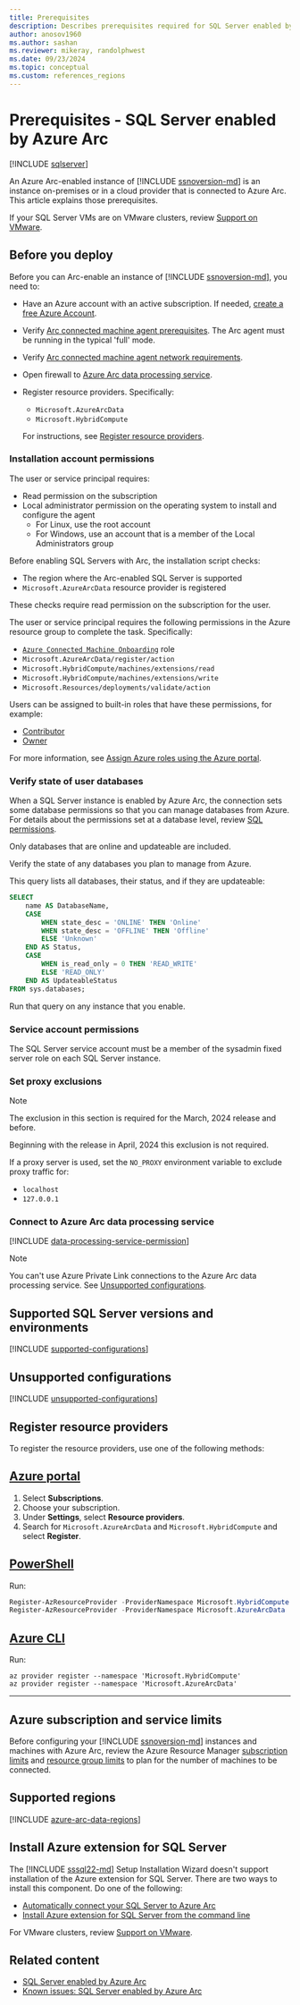 ```yaml
---
title: Prerequisites
description: Describes prerequisites required for SQL Server enabled by Azure Arc.
author: anosov1960
ms.author: sashan
ms.reviewer: mikeray, randolphwest
ms.date: 09/23/2024
ms.topic: conceptual
ms.custom: references_regions
---
```


# Prerequisites - SQL Server enabled by Azure Arc

[!INCLUDE [sqlserver](../../includes/applies-to-version/sqlserver.md)]

An Azure Arc-enabled instance of [!INCLUDE [ssnoversion-md](../../includes/ssnoversion-md.md)] is an instance on-premises or in a cloud provider that is connected to Azure Arc. This article explains those prerequisites.

If your SQL Server VMs are on VMware clusters, review [Support on VMware](#support-on-vmware).

## Before you deploy

Before you can Arc-enable an instance of [!INCLUDE [ssnoversion-md](../../includes/ssnoversion-md.md)], you need to:

- Have an Azure account with an active subscription. If needed, [create a free Azure Account](https://azure.microsoft.com/free/).
- Verify [Arc connected machine agent prerequisites](/azure/azure-arc/servers/prerequisites).  The Arc agent must be running in the typical 'full' mode.
- Verify [Arc connected machine agent network requirements](/azure/azure-arc/servers/network-requirements).
- Open firewall to [Azure Arc data processing service](#connect-to-azure-arc-data-processing-service).
- Register resource providers. Specifically:
  - `Microsoft.AzureArcData`
  - `Microsoft.HybridCompute`

  For instructions, see [Register resource providers](#register-resource-providers).

### Installation account permissions

The user or service principal requires:

- Read permission on the subscription
- Local administrator permission on the operating system to install and configure the agent
  - For Linux, use the root account
  - For Windows, use an account that is a member of the Local Administrators group

Before enabling SQL Servers with Arc, the installation script checks:
  
- The region where the Arc-enabled SQL Server is supported
- `Microsoft.AzureArcData` resource provider is registered
  
These checks require read permission on the subscription for the user.

The user or service principal requires the following permissions in the Azure resource group to complete the task. Specifically:

- [`Azure Connected Machine Onboarding`](/azure/role-based-access-control/built-in-roles#azure-connected-machine-onboarding) role
- `Microsoft.AzureArcData/register/action`
- `Microsoft.HybridCompute/machines/extensions/read`
- `Microsoft.HybridCompute/machines/extensions/write`
- `Microsoft.Resources/deployments/validate/action`

Users can be assigned to built-in roles that have these permissions, for example:

- [Contributor](/azure/role-based-access-control/built-in-roles#contributor)
- [Owner](/azure/role-based-access-control/built-in-roles#owner)

For more information, see [Assign Azure roles using the Azure portal](/azure/role-based-access-control/role-assignments-portal).

### Verify state of user databases

When a SQL Server instance is enabled by Azure Arc, the connection sets some database permissions so that you can manage databases from Azure. For details about the permissions set at a database level, review [SQL permissions](configure-windows-accounts-agent.md#sql-permissions).

Only databases that are online and updateable are included.

Verify the state of any databases you plan to manage from Azure.

This query lists all databases, their status, and if they are updateable:

```sql
SELECT 
    name AS DatabaseName,
    CASE 
        WHEN state_desc = 'ONLINE' THEN 'Online'
        WHEN state_desc = 'OFFLINE' THEN 'Offline'
        ELSE 'Unknown'
    END AS Status,
    CASE 
        WHEN is_read_only = 0 THEN 'READ_WRITE'
        ELSE 'READ_ONLY'
    END AS UpdateableStatus
FROM sys.databases;
```

Run that query on any instance that you enable.

### Service account permissions

The SQL Server service account must be a member of the sysadmin fixed server role on each SQL Server instance.

### Set proxy exclusions

> [!NOTE]
> The exclusion in this section is required for the March, 2024 release and before.
>
> Beginning with the release in April, 2024 this exclusion is not required.

If a proxy server is used, set the `NO_PROXY` environment variable to exclude proxy traffic for:

- `localhost`
- `127.0.0.1`

### Connect to Azure Arc data processing service

[!INCLUDE [data-processing-service-permission](includes/data-processing-service-permission.md)]

> [!NOTE]
> You can't use Azure Private Link connections to the Azure Arc data processing service. See [Unsupported configurations](#unsupported-configurations).

## Supported SQL Server versions and environments

[!INCLUDE [supported-configurations](includes/supported-configurations.md)]

## Unsupported configurations

[!INCLUDE [unsupported-configurations](includes/unsupported-configurations.md)]

## Register resource providers

To register the resource providers, use one of the following methods:

## [Azure portal](#tab/azure)

1. Select **Subscriptions**.
1. Choose your subscription.
1. Under **Settings**, select **Resource providers**.
1. Search for `Microsoft.AzureArcData` and `Microsoft.HybridCompute` and select **Register**.

## [PowerShell](#tab/powershell)

Run:

```powershell
Register-AzResourceProvider -ProviderNamespace Microsoft.HybridCompute
Register-AzResourceProvider -ProviderNamespace Microsoft.AzureArcData
```

## [Azure CLI](#tab/az)

Run:

```azurecli
az provider register --namespace 'Microsoft.HybridCompute'
az provider register --namespace 'Microsoft.AzureArcData'
```

---

## Azure subscription and service limits

Before configuring your [!INCLUDE [ssnoversion-md](../../includes/ssnoversion-md.md)] instances and machines with Azure Arc, review the Azure Resource Manager [subscription limits](/azure/azure-resource-manager/management/azure-subscription-service-limits#subscription-limits) and [resource group limits](/azure/azure-resource-manager/management/azure-subscription-service-limits#resource-group-limits) to plan for the number of machines to be connected. 

## Supported regions

[!INCLUDE [azure-arc-data-regions](includes/azure-arc-data-regions.md)]

## Install Azure extension for SQL Server

The [!INCLUDE [sssql22-md](../../includes/sssql22-md.md)] Setup Installation Wizard doesn't support installation of the Azure extension for SQL Server. There are two ways to install this component. Do one of the following:

- [Automatically connect your SQL Server to Azure Arc](automatically-connect.md)
- [Install Azure extension for SQL Server from the command line](../../database-engine/install-windows/install-sql-server-from-the-command-prompt.md#install-and-connect-to-azure)

For VMware clusters, review [Support on VMware](#support-on-vmware).

## Related content

- [SQL Server enabled by Azure Arc](overview.md)
- [Known issues: SQL Server enabled by Azure Arc](known-issues.md)
